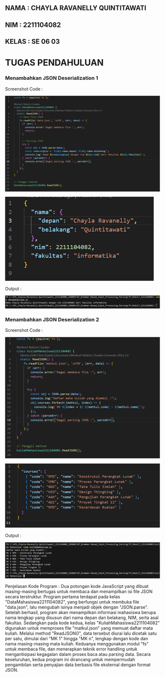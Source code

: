 ## NAMA : CHAYLA RAVANELLY QUINTITAWATI 
## NIM : 2211104082
## KELAS : SE 06 03

# TUGAS PENDAHULUAN 

### Menambahkan JSON Deserialization 1

Screenshot Code : 

![image alt ](<https://github.com/chaylaz/Foto-Praktikum-KPL/blob/main/Modul7/TP/input%20tugas%20pertama.png>)

![image alt ](<https://github.com/chaylaz/Foto-Praktikum-KPL/blob/main/Modul7/TP/json%20tugas%20pertama.png>)

Output : 

![image alt ](<https://github.com/chaylaz/Foto-Praktikum-KPL/blob/main/Modul7/TP/output%20tugas%20pertama%20.png>) 


### Menambahkan JSON Deserialization 2

Screenshot Code :

![image alt ](<https://github.com/chaylaz/Foto-Praktikum-KPL/blob/main/Modul7/TP/input%20tugas%20kedua.png>)

![image alt ](<https://github.com/chaylaz/Foto-Praktikum-KPL/blob/main/Modul7/TP/json%20tugas%20kedua.png>)

Output : 

![image alt ](<https://github.com/chaylaz/Foto-Praktikum-KPL/blob/main/Modul7/TP/output%20tugas%20kedua.png>)

Penjelasan Kode Program : 
Dua potongan kode JavaScript yang dibuat masing-masing bertugas untuk membaca dan menampilkan isi file JSON secara terstruktur. Program pertama terdapat pada kelas "DataMahasiswa2211104082", yang berfungsi untuk membuka file "data.json", lalu mengubah isinya menjadi objek dengan "JSON.parse". Setelah berhasil, program akan menampilkan informasi mahasiswa berupa nama lengkap yang disusun dari nama depan dan belakang, NIM, serta asal fakultas. Sedangkan pada kode kedua, kelas "KuliahMahasiswa2211104082" digunakan untuk memproses file "matkul.json" yang memuat daftar mata kuliah. Melalui method "ReadJSON()", data tersebut diurai lalu dicetak satu per satu, dimulai dari "MK 1" hingga "MK n", lengkap dengan kode dan nama masing-masing mata kuliah. Keduanya menggunakan modul "fs" untuk membaca file, dan menerapkan teknik error handling untuk mengantisipasi kegagalan dalam proses baca atau parsing data. Secara keseluruhan, kedua program ini dirancang untuk mempermudah pengambilan serta penyajian data berbasis file eksternal dengan format JSON.
